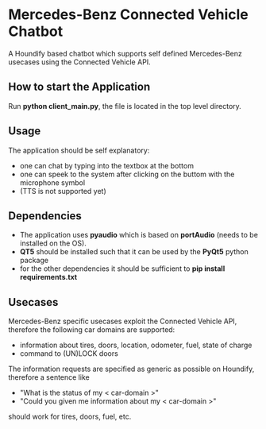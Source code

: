 # Mercedes-Benz Connected Vehicle Chatbot
A Houndify based chatbot which supports self defined Mercedes-Benz usecases using the Connected Vehicle API.

## How to start the Application
Run **python client_main.py**, the file is located in the top level directory.

## Usage
The application should be self explanatory:
- one can chat by typing into the textbox at the bottom
- one can speek to the system after clicking on the buttom with the microphone symbol
- (TTS is not supported yet)

## Dependencies
- The application uses **pyaudio** which is based on **portAudio** (needs to be installed on the OS).
- **QT5** should be installed such that it can be used by the **PyQt5** python package
- for the other dependencies it should be sufficient to **pip install requirements.txt**

## Usecases
Mercedes-Benz specific usecases exploit the Connected Vehicle API, therefore the following car domains are supported:
- information about tires, doors, location, odometer, fuel, state of charge
- command to (UN)LOCK doors

The information requests are specified as generic as possible on Houndify, therefore a sentence like
- "What is the status of my < car-domain >" 
- "Could you given me information about my < car-domain >"

should work for tires, doors, fuel, etc.

